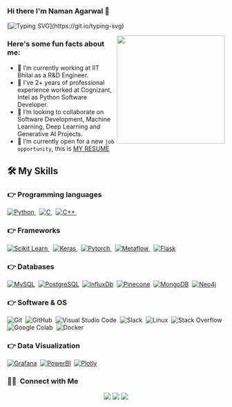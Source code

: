 ### Hi there I'm Naman Agarwal 👋

[![Typing SVG](https://readme-typing-svg.herokuapp.com?font=Architects+Daughter&color=7AF79A&size=30&lines=I'm+a+Software+Developer...;I'm+also+a+Data+Scientist...;)](https://git.io/typing-svg)

<picture> <img align="right" src="https://github.com/7oSkaaa/7oSkaaa/blob/main/Images/Right_Side.gif?raw=true" width = 250px></picture>

<h3> Here's some fun facts about me: </h3>

- 🔭 I’m currently working at IIT Bhilai as a R&D Engineer.
- 🌱 I've 2+ years of professional experience worked at Cognizant, Intel as Python Software Developer. 
- 👯 I’m looking to collaborate on Software Development, Machine Learning, Deep Learning and Generative AI Projects.
- 🤔 I’m currently open for a new `job opportunity`, this is [MY RESUME](https://drive.google.com/file/d/1yxm6lNWxdP5WX-Mhv1nUMDAZaf1Gx6gQ/view?usp=drive_link)




## 🛠️ My Skills

### 👉 Programming languages

<a href="https://python.org/">
    <img alt="Python" src="https://img.shields.io/badge/python-3670A0?style=for-the-badge&logo=python&logoColor=ffdd54"/>
  </a>&nbsp;
<a href="https://www.c.com/en/">
    <img alt="C" src="https://img.shields.io/badge/c-%2300599C.svg?style=for-the-badge&logo=c&logoColor=white"/>
  </a>&nbsp;
<a href="https://www.c++.com/en/">
    <img alt="C++" src="https://img.shields.io/badge/c++-%2300599C.svg?style=for-the-badge&logo=c%2B%2B&logoColor=white"/>
  </a>&nbsp;


</p>

### 👉 Frameworks
<a href="https://scikit-learn.org/" target="_blank">
    <img alt="Scikit Learn" src="https://img.shields.io/badge/scikit_learn-F7931E?style=for-the-badge&logo=scikit-learn&logoColor=white">
</a> &nbsp;
<a href="https://keras.io/" target="_blank"> 
    <img alt="Keras" src="https://img.shields.io/badge/Keras-EE4C2C?style=for-the-badge&logo=Keras&logoColor=white">
</a>&nbsp;
<a href="https://pytorch.org/" target="_blank"> 
    <img alt="Pytorch" src="https://img.shields.io/badge/PyTorch-F7931E?style=for-the-badge&logo=PyTorch&logoColor=white">
</a>&nbsp;
<a href="https://metaflow.org/" target="_blank"> 
    <img alt="Metaflow" src="https://img.shields.io/badge/Metaflow-EE4C2C?style=for-the-badge&logo=Metaflow&logoColor=white">
</a>&nbsp;
<a href="https://flask.palletsprojects.com/en/3.0.x/" target="_blank"> 
    <img alt="Flask" src="https://img.shields.io/badge/Flask-FCC624?style=for-the-badge&logo=Flask&logoColor=black">
</a>


### 👉 Databases
<a href="https://www.mysql.com/"><img alt="MySQL" src="https://img.shields.io/badge/MySQL-2CA5E0?style=for-the-badge&logo=mysql&logoColor=white"></a>&nbsp;
<a href="https://www.postgresql.org/"><img alt="PostgreSQL" src ="https://img.shields.io/badge/postgres-%23316192.svg?style=for-the-badge&logo=postgresql&logoColor=white"/></a>&nbsp;
<a href="https://www.influxdata.com/"><img alt="InfluxDb" src ="https://img.shields.io/badge/InfluxDb-0078D4?style=for-the-badge&logo=influxdb&logoColor=white"/></a>&nbsp;
<a href="https://www.pinecone.io/"><img alt="Pinecone" src ="https://img.shields.io/badge/Pinecone-%23121011?style=for-the-badge&logo=pinecone&logoColor=black"/></a>&nbsp;
<a href="https://www.mongodb.com/"><img alt="MongoDB" src ="https://img.shields.io/badge/MongoDB-%234ea94b.svg?style=for-the-badge&logo=mongodb&logoColor=white"/></a>&nbsp;
<a href="https://neo4j.com/"><img alt="Neo4j" src ="https://img.shields.io/badge/Neo4j-F05032?style=for-the-badge&logo=neo4j&logoColor=black"/></a>


 ### 👉 Software & OS
 
![Git](https://img.shields.io/badge/git-%23F05033.svg?style=for-the-badge&logo=git&logoColor=white)&nbsp;
![GitHub](https://img.shields.io/badge/github-%23121011.svg?style=for-the-badge&logo=github&logoColor=white)&nbsp;
![Visual Studio Code](https://img.shields.io/badge/Visual%20Studio%20Code-0078d7.svg?style=for-the-badge&logo=visual-studio-code&logoColor=white)&nbsp;
![Slack](https://img.shields.io/badge/Slack-4A154B?style=for-the-badge&logo=slack&logoColor=white)&nbsp;
![Linux](https://img.shields.io/badge/Linux-FCC624?style=for-the-badge&logo=linux&logoColor=black)&nbsp;
![Stack Overflow](https://img.shields.io/badge/Stack_Overflow-FE7A16?style=for-the-badge&logo=stack-overflow&logoColor=white)&nbsp;
![Google Colab](https://img.shields.io/badge/Colab-F9AB00?style=for-the-badge&logo=googlecolab&color=525252)&nbsp;
![Docker](https://img.shields.io/badge/Docker-2CA5E0?style=for-the-badge&logo=docker&logoColor=white)&nbsp;
    

### 👉 Data Visualization
<a href="https://grafana.com/"><img alt="Grafana" src="https://img.shields.io/badge/Grafana-2CA5E0?style=for-the-badge&logo=grafana&logoColor=white"></a>&nbsp;
<a href="https://powerbi.microsoft.com/en-us/desktop/"><img alt="PowerBI" src ="https://img.shields.io/badge/PowerBI-FE7A16?style=for-the-badge&logo=powerbi&logoColor=white"/></a>&nbsp;
<a href="https://plotly.com/python/"><img alt="Plotly" src ="https://img.shields.io/badge/Plotly-0078D4?style=for-the-badge&logo=plotly&logoColor=white"/></a>


### 🤝🏻 &nbsp;Connect with Me

<p align="center">
<a href="https://www.linkedin.com/in/naman-agarwal-bbb9b6158/"><img src="https://img.shields.io/badge/-Naman-0077B5?style=flat&logo=Linkedin&logoColor=white"/></a>
<a href="mailto:namanagarwal097@gmail.com"><img src="https://img.shields.io/badge/-Naman-D14836?style=flat&logo=Gmail&logoColor=white"/></a>
<a href="https://www.instagram.com/naman_agarwal_97/"><img src="https://img.shields.io/badge/-Naman-E4405F?style=flat&logo=Instagram&logoColor=white"/></a>
</p>

     
    


